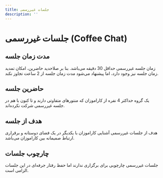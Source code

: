 ```yaml
---
title: جلسات غیررسمی
description: ''
---
```


# جلسات غیررسمی (Coffee Chat)

## مدت زمان جلسه

زمان جلسه غیررسمی حداقل 30 دقیقه می‌باشد. بنا بر صلاحدید حاضرین، امکان تمدید زمان جلسه نیز وجود دارد، اما پیشنهاد می‌شود
مدت زمان جلسه از 2 ساعت تجاوز نکند.

## حاضرین جلسه

یک گروه حداکثر 4 نفره از کاراموزان که منتورهای متفاوتی دارند و تا کنون با هم در جلسه غیررسمی شرکت نکرده‌اند.

## هدف از جلسه

هدف از جلسات غیررسمی آشنایی کاراموزان با یکدیگر در یک فضای دوستانه و برقراری ارتباط صمیمانه بین کاراموزان می‌باشد.

## چارچوب جلسات

جلسات غیررسمی چارچوبی برای برگزاری ندارند اما حفظ رفتار جرفه‌ای در این جلسات الزامی است.
